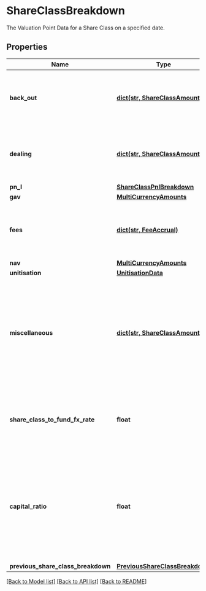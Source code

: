 # ShareClassBreakdown

The Valuation Point Data for a Share Class on a specified date.

## Properties
Name | Type | Description | Notes
------------ | ------------- | ------------- | -------------
**back_out** | [**dict(str, ShareClassAmount)**](ShareClassAmount.md) | Bucket of detail for the Valuation Point where data points have been &#39;backed out&#39;. | 
**dealing** | [**dict(str, ShareClassAmount)**](ShareClassAmount.md) | Bucket of detail for any &#39;Dealing&#39; that has occured inside the queried period. | 
**pn_l** | [**ShareClassPnlBreakdown**](ShareClassPnlBreakdown.md) |  | 
**gav** | [**MultiCurrencyAmounts**](MultiCurrencyAmounts.md) |  | 
**fees** | [**dict(str, FeeAccrual)**](FeeAccrual.md) | Bucket of detail for any &#39;Fees&#39; that have been charged in the selected period. | 
**nav** | [**MultiCurrencyAmounts**](MultiCurrencyAmounts.md) |  | 
**unitisation** | [**UnitisationData**](UnitisationData.md) |  | [optional] 
**miscellaneous** | [**dict(str, ShareClassAmount)**](ShareClassAmount.md) | Not used directly by the LUSID engines but serves as a holding area for any custom derived data points that may be useful in, for example, fee calculations). | [optional] 
**share_class_to_fund_fx_rate** | **float** | The fx rate from the Share Class currency to the fund currency at this valuation point. | 
**capital_ratio** | **float** | The proportion of the fund&#39;s adjusted beginning equity (ie: the sum of the previous NAV and the net dealing) that is invested in the share class. | 
**previous_share_class_breakdown** | [**PreviousShareClassBreakdown**](PreviousShareClassBreakdown.md) |  | 

[[Back to Model list]](../README.md#documentation-for-models) [[Back to API list]](../README.md#documentation-for-api-endpoints) [[Back to README]](../README.md)


